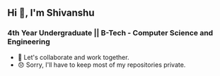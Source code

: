 ## Hi 👋, I'm Shivanshu

### 4th Year Undergraduate || B-Tech - Computer Science and Engineering 
 <!-- - :goal_net: Goal: Start contributing to open source and also to have a good Green Wall down there.  -->
 - :two_men_holding_hands: Let's collaborate and work together.
 - :disappointed: Sorry, I'll have to keep most of my repositories private.

<!--### Technology Stack
 - -->
<!--
**Shivanshu09/Shivanshu09** is a ✨ _special_ ✨ repository because its `README.md` (this file) appears on your GitHub profile.

<!-- Here are some ideas to get you started:

<!-- - 🔭 I’m currently working on ...
- 🌱 I’m currently learning ...
- 👯 I’m looking to collaborate on ...
- 🤔 I’m looking for help with ...
- 💬 Ask me about ...
- 📫 How to reach me: ...
- 😄 Pronouns: ...
- ⚡ Fun fact: ...
-->

